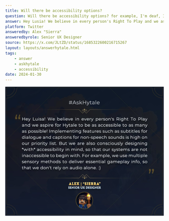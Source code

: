 ```yaml
---
title: Will there be accessibility options?
question: Will there be accessibility options? for example, I'm deaf, I like subtitles for sounds, my brother can't read small texts, some people have ADHD, and they like visuals that predict where a bomb will explode, the size, or when an enemy will attack, just to focus.
answer: Hey Lusia! We believe in every person's Right To Play and we aspire for Hytale to be as accessible to as many as possible! Implementing features such as subtitles for dialouge and captions for non-speech sounds is high on our priority list. But we are also consciously designing with accessibility in mind, so that our systems are not inaccessible to begin with. For example, we use multiple sensory methods to deliver essential gameplay info, so that we don't rely on audio alone.
platform: Twitter
answeredby: Alex "Sierra"
answeredbyrole: Senior UX Designer
source: https://x.com/JLtZD/status/1685322600216715267
layout: layouts/answerhytale.html
tags: 
    - answer 
    - askhytale
    - accessibility 
date: 2024-01-30
---
```

!["Hey Lusia! We believe in every person's Right To Play and we aspire for Hytale to be as accessible to as many as possible! Implementing features such as subtitles for dialouge and captions for non-speech sounds is high on our priority list. But we are also consciously designing with accessibility in mind, so that our systems are not inaccessible to begin with. For example, we use multiple sensory methods to deliver essential gameplay info, so that we don't rely on audio alone."](/../assets/askhytales/2024-01-30-accessible.jpg)